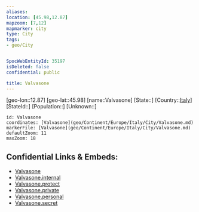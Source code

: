 ```yaml
---
aliases: 
location: [45.98,12.87]
mapzoom: [7,12] 
mapmarker: city 
type: City
tags:
- geo/City


SpocWebEntityId: 35197
isDeleted: false
confidential: public

title: Valvasone
---
```

[geo-lon::12.87]
[geo-lat::45.98]
[name::Valvasone]
[State::]
[Country::[Italy](geo/Continent/Europe/Italy.md)]
[StateId::]
[Population::]
[Unknown::]


```leaflet
id: Valvasone
coordinates: [Valvasone](geo/Continent/Europe/Italy/City/Valvasone.md)
markerFile: [Valvasone](geo/Continent/Europe/Italy/City/Valvasone.md)
defaultZoom: 11 
maxZoom: 18
```


## Confidential Links & Embeds: 
- [Valvasone](../../../../../../_public/geo/Continent/Europe/Italy/City/Valvasone.md) 
- [Valvasone.internal](../../../../../../_internal/geo/Continent/Europe/Italy/City/Valvasone.internal.md) 
- [Valvasone.protect](../../../../../../_protect/geo/Continent/Europe/Italy/City/Valvasone.protect.md) 
- [Valvasone.private](../../../../../../_private/geo/Continent/Europe/Italy/City/Valvasone.private.md) 
- [Valvasone.personal](../../../../../../_personal/geo/Continent/Europe/Italy/City/Valvasone.personal.md) 
- [Valvasone.secret](../../../../../../_secret/geo/Continent/Europe/Italy/City/Valvasone.secret.md) 
